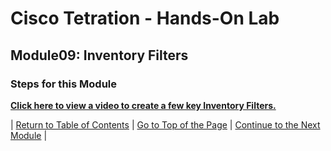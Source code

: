 # Cisco Tetration - Hands-On Lab
  
## Module09: Inventory Filters
  

### Steps for this Module  

<a href="https://cisco-tetration-hol-content.s3.amazonaws.com/videos/07_inventory_filters.mp4" style="font-weight:bold" title="Collection Rules Title">Click here to view a video to create a few key Inventory Filters.</a>
  

| [Return to Table of Contents](https://onstakinc.github.io/cisco-tetration-hol/labguide/) | [Go to Top of the Page](https://onstakinc.github.io/cisco-tetration-hol/labguide/module09/) | [Continue to the Next Module](https://onstakinc.github.io/cisco-tetration-hol/labguide/module10/) |